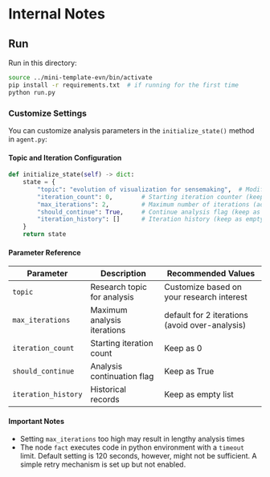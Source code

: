 # Internal Notes

## Run
Run in this directory:
```bash
source ../mini-template-evn/bin/activate
pip install -r requirements.txt  # if running for the first time
python run.py
```

### Customize Settings
You can customize analysis parameters in the `initialize_state()` method in `agent.py`:

#### Topic and Iteration Configuration
```python
def initialize_state(self) -> dict:
    state = {
        "topic": "evolution of visualization for sensemaking",  # Modify this to set your analysis topic        
        "iteration_count": 0,        # Starting iteration counter (keep as 0)
        "max_iterations": 2,         # Maximum number of iterations (adjust as needed)
        "should_continue": True,     # Continue analysis flag (keep as True)
        "iteration_history": []      # Iteration history (keep as empty list)
    }
    return state
```

#### Parameter Reference

| Parameter | Description | Recommended Values |
|-----------|-------------|-------------------|
| `topic` | Research topic for analysis | Customize based on your research interest |
| `max_iterations` | Maximum analysis iterations | default for 2 iterations (avoid over-analysis) |
| `iteration_count` | Starting iteration count | Keep as 0 |
| `should_continue` | Analysis continuation flag | Keep as True |
| `iteration_history` | Historical records | Keep as empty list |

#### Important Notes
- Setting `max_iterations` too high may result in lengthy analysis times
- The node `fact` executes code in python environment with a `timeout` limit. Default setting is 120 seconds, however, might not be sufficient. A simple retry mechanism is set up but not enabled. 